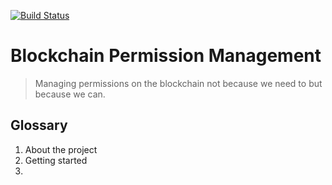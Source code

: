 [![Build Status](https://travis-ci.com/Ruben1701/Blockchain-for-Permission-Management.svg?branch=main)](https://travis-ci.com/Ruben1701/Blockchain-for-Permission-Management)
# Blockchain Permission Management

> Managing permissions on the blockchain not because we need to but because we can.

## Glossary

1. About the project
2. Getting started
3. 
